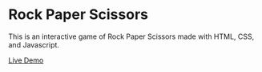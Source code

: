 # Rock Paper Scissors

This is an interactive game of Rock Paper Scissors made with HTML, CSS, and Javascript.

[Live Demo](https://marcaroni3d.github.io/rock-paper-scissors/)